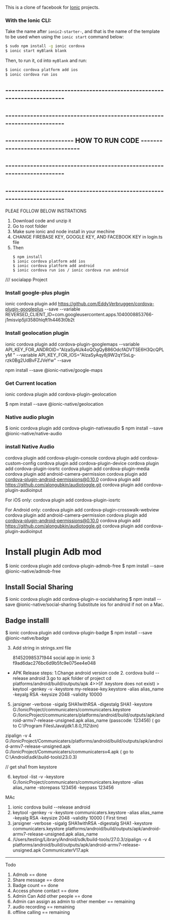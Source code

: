 This is a clone of facebook for [Ionic](http://ionicframework.com/docs/) projects.

### With the Ionic CLI:

Take the name after `ionic2-starter-`, and that is the name of the template to be used when using the `ionic start` command below:

```bash
$ sudo npm install -g ionic cordova
$ ionic start myBlank blank
```

Then, to run it, cd into `myBlank` and run:

```bash
$ ionic cordova platform add ios
$ ionic cordova run ios
```

## ----------------------------------------------------------------------

## ----------------------------------------------------------------------

## ---------------------- HOW TO RUN CODE -------------------------------

## ----------------------------------------------------------------------

## ----------------------------------------------------------------------

PLEAE FOLLOW BELOW INSTRATIONS

1. Download code and unzip it
2. Go to root folder
3. Make sure ionic and node install in your mechine
4. CHANGE FIREBASE KEY, GOOGLE KEY, AND FACEBOOK KEY in login.ts file
5. Then
   ```
   $ npm install
   $ ionic cordova platform add ios
   $ ionic cordova platform add android
   $ ionic cordova run ios / ionic cordova run android
   ```

/// socialapp Project

### Install google-plus plugin

ionic cordova plugin add https://github.com/EddyVerbruggen/cordova-plugin-googleplus --save --variable REVERSED_CLIENT_ID=com.googleusercontent.apps.1040008853766-j1misvip5jil3580hlqft1h4463t0b2t

### Install geolocation plugin

ionic cordova plugin add cordova-plugin-googlemaps --variable API_KEY_FOR_ANDROID="AIzaSyAUk4oQOgQyB86OdcfADVTSE6H3QcQPLyM " --variable API_KEY_FOR_IOS="AIzaSyAqy8j9W2qYSsLg-rzk0Bg2UdBvFZJVeYw" --save

npm install --save @ionic-native/google-maps

### Get Current location

ionic cordova plugin add cordova-plugin-geolocation

$ npm install --save @ionic-native/geolocation

### Native audio plugin

$ ionic cordova plugin add cordova-plugin-nativeaudio
$ npm install --save @ionic-native/native-audio

### install Native Audio

cordova plugin add cordova-plugin-console
cordova plugin add cordova-custom-config
cordova plugin add cordova-plugin-device
cordova plugin add cordova-plugin-iosrtc
cordova plugin add cordova-plugin-media
cordova plugin add android-camera-permission
cordova plugin add cordova-plugin-android-permissions@0.10.0
cordova plugin add https://github.com/alongubkin/audiotoggle.git
cordova plugin add cordova-plugin-audioinput

For iOS only:
cordova plugin add cordova-plugin-iosrtc

For Android only:
cordova plugin add cordova-plugin-crosswalk-webview
cordova plugin add android-camera-permission
cordova plugin add cordova-plugin-android-permissions@0.10.0
cordova plugin add https://github.com/alongubkin/audiotoggle.git
cordova plugin add cordova-plugin-audioinput

# Install plugin Adb mod

$ ionic cordova plugin add cordova-plugin-admob-free
$ npm install --save @ionic-native/admob-free

## Install Social Sharing

$ ionic cordova plugin add cordova-plugin-x-socialsharing
$ npm install --save @ionic-native/social-sharing
Substitute ios for android if not on a Mac.

## Badge installl

$ ionic cordova plugin add cordova-plugin-badge
$ npm install --save @ionic-native/badge

3. Add string in strings.xml file

   <string name="fb_app_id">814520985371944</string>
   <string name="fb_app_name">social app in ionic 3</string>
   <string name="accountkit_token">f9ad6dac276bc6d9b5fc9e075ee4e048</string>

- APK Release steps:
  1.Change android version code
  2. cordova build --release android
     3.go to apk folder of project cd platforms/android/build/outputs/apk
     4>>(if .keystore does not exist) > keytool -genkey -v -keystore my-release-key.keystore -alias alias_name -keyalg RSA -keysize 2048 -validity 10000

5. jarsigner -verbose -sigalg SHA1withRSA -digestalg SHA1 -keystore G:/IonicProject/communicaters/communicaters.keystore G:/IonicProject/communicaters/platforms/android/build/outputs/apk/android-armv7-release-unsigned.apk alias_name (passcode: 123456) ( go to C:\Program Files\Java\jdk1.8.0_112\bin)

zipalign -v 4 G:/IonicProject/Communicaters/platforms/android/build/outputs/apk/android-armv7-release-unsigned.apk G:/IonicProject/Communicaters/communicatersv4.apk ( go to C:\Android\sdk\build-tools\23.0.3)

// get sha1 from keystore

6. keytool -list -v -keystore G:/IonicProject/communicaters/communicaters.keystore -alias alias_name -storepass 123456 -keypass 123456

MAc

1. ionic cordova build --release android
2. keytool -genkey -v -keystore communicaters.keystore -alias alias_name -keyalg RSA -keysize 2048 -validity 10000 ( First time)
3. jarsigner -verbose -sigalg SHA1withRSA -digestalg SHA1 -keystore communicaters.keystore platforms/android/build/outputs/apk/android-armv7-release-unsigned.apk alias_name
4. /Users/testing/Library/Android/sdk/build-tools/27.0.3/zipalign -v 4 platforms/android/build/outputs/apk/android-armv7-release-unsigned.apk CommunicaterV17.apk

---

Todo

1. Admob == done
2. Share message == done
3. Badge count == done
4. Access phone contact == done
5. Admin Can Add other people == done
6. Admin can assign as admin to other member == remaining
7. audio recording == remaining
8. offline calling == remaining
